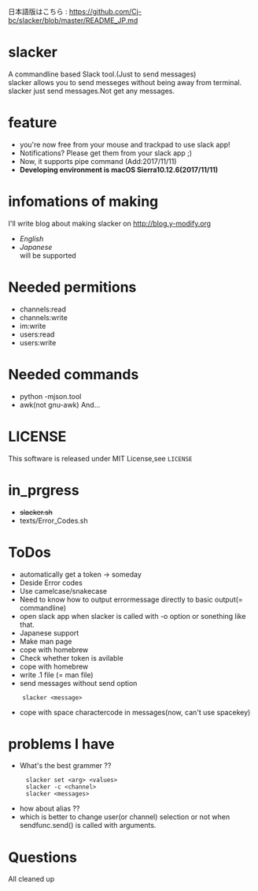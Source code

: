 日本語版はこちら : <https://github.com/Cj-bc/slacker/blob/master/README_JP.md>

# slacker  
 A commandline based Slack tool.(Just to send messages)  
 slacker allows you to send messeges without being away from terminal.  
 slacker just send messages.Not get any messages.
 
# feature  
 * you're now free from your mouse and trackpad to use slack app!
 * Notifications? Please get them from your slack app ;)
 * Now, it supports pipe command (Add:2017/11/11)  
 * **Developing environment is macOS Sierra10.12.6(2017/11/11)**
# infomations of making  
 I'll write blog about making slacker on <http://blog.y-modify.org>
  * *English*
  * *Japanese*  
 will be supported

# Needed permitions
 * channels:read
 * channels:write
 * im:write
 * users:read
 * users:write

# Needed commands
 * python -mjson.tool
 * awk(not gnu-awk)
 And...

# LICENSE
 This software is released under MIT License,see `LICENSE`

# in_prgress
 * ~~slacker.sh~~
 * texts/Error_Codes.sh

# ToDos  
 * automatically get a token   -> someday
 * Deside Error codes
 * Use camelcase/snakecase
 * Need to know how to output errormessage directly to basic output(= commandline)
 * open slack app when slacker is called with -o option or sonething like that.
 * Japanese support
 * Make man page
 * cope with homebrew
 * Check whether token is avilable
* cope with homebrew
* write .1 file (= man file)
* send messages without send option
```shellscript:semd messages without send option
    slacker <message>
```
* cope with space charactercode in messages(now, can't use spacekey)

# problems I have  
 * What's the best grammer ??
  ```shellscript:examples I'm thinking
       slacker set <arg> <values>
       slacker -c <channel>
       slacker <messages>
  ```
 * how about alias ??
 * which is better to change user(or channel) selection or not when sendfunc.send() is called with arguments.

# Questions
 All cleaned up
